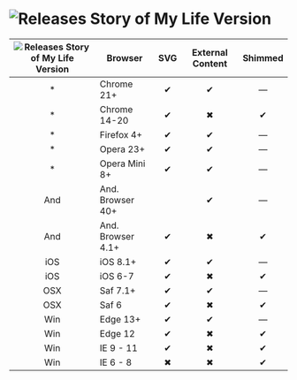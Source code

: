 ![Releases Story of My Life Version](https://github.com/samuelbetio/dGitFile/blob/v1.0.01-Hawcons/SVG/Sports/Blue/Stroke/icon-36-medal.svg)
=================================
|![Releases Story of My Life Version](https://github.com/samuelbetio/dGitFile/blob/v1.0.01-Hawcons/SVG/Sports/Blue/Stroke/icon-36-medal.svg)| Browser           | SVG | External Content | Shimmed |
|:---:|-------------------|:---:|:----------------:|:-------:|
| *   | Chrome 21+        | ✔   | ✔                | —       |
| *   | Chrome 14-20      | ✔   | ✖                | ✔       |
| *   | Firefox 4+        | ✔   | ✔                | —       |
| *   | Opera 23+         | ✔   | ✔                | —       |
| *   | Opera Mini 8+     | ✔   | ✔                | —       |
| And | And. Browser 40+  |      | ✔                | —       |
| And | And. Browser 4.1+ | ✔   | ✖                | ✔       |
| iOS | iOS 8.1+          | ✔   | ✔                | —       |
| iOS | iOS 6-7           | ✔   | ✖                | ✔       |
| OSX | Saf 7.1+          | ✔   | ✔                | —       |
| OSX | Saf 6             | ✔   | ✖                | ✔       |
| Win | Edge 13+          | ✔   | ✔                | —       |
| Win | Edge 12           | ✔   | ✖                | ✔       |
| Win | IE 9 - 11         | ✔   | ✖                | ✔       |
| Win | IE 6 - 8          | ✖   | ✖                | ✔       |

